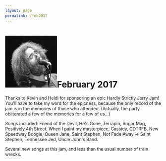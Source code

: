 ```yaml
---
layout: page
permalink: /feb2017
---
```


<h1><img class="ui avatar image" src="/images/jerryavatar.jpg">February 2017</h1>

Thanks to Kevin and Heidi for sponsoring an epic Hardly Strictly Jerry Jam!  You'll have to take my word for the epicness, because the only record of the jam is in the memories of those who attended. (Actually, the party obliterated a few of the memories for a few of us...) 

Songs included: Friend of the Devil, He's Gone, Terrapin, Sugar Mag, Positively 4th Street, When I paint my masterpiece, Cassidy, GDTRFB, New Speedway Boogie, Queen Jane, Saint Stephen, Not Fade Away -> Saint Stephen, Tennessee Jed, Uncle John's Band.

Several new songs at this jam, and less than the usual number of train wrecks.
